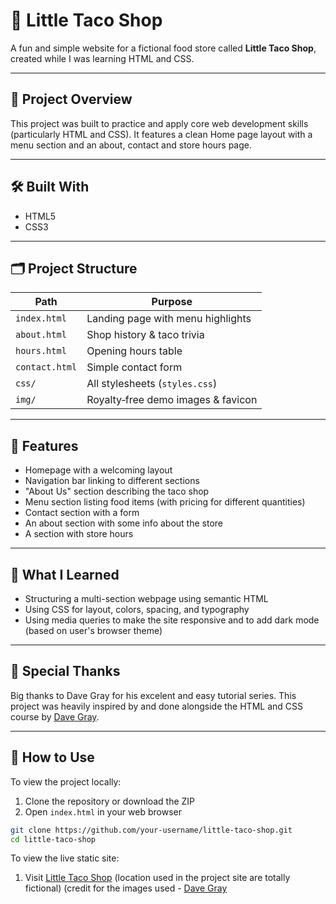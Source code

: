 # 🌮 Little Taco Shop

A fun and simple website for a fictional food store called **Little Taco Shop**, created while I was learning HTML and CSS.

---

## 📌 Project Overview

This project was built to practice and apply core web development skills (particularly HTML and CSS). It features a clean Home page layout with a menu section and an about, contact and store hours page.

---

## 🛠️ Built With

- HTML5
- CSS3

---

## 🗂️ Project Structure

| Path          | Purpose                          |
|---------------|----------------------------------|
| `index.html`  | Landing page with menu highlights |
| `about.html`  | Shop history & taco trivia        |
| `hours.html`  | Opening hours table               |
| `contact.html`| Simple contact form               |
| `css/`        | All stylesheets (`styles.css`)    |
| `img/`        | Royalty‑free demo images & favicon |

---

## 📂 Features

- Homepage with a welcoming layout
- Navigation bar linking to different sections
- "About Us" section describing the taco shop
- Menu section listing food items (with pricing for different quantities)
- Contact section with a form
- An about section with some info about the store
- A section with store hours

---

## 🎯 What I Learned

- Structuring a multi-section webpage using semantic HTML
- Using CSS for layout, colors, spacing, and typography
- Using media queries to make the site responsive and to add dark mode (based on user's browser theme)

---

## 💖 Special Thanks

Big thanks to Dave Gray for his excelent and easy tutorial series. This project was heavily inspired by and done alongside the HTML and CSS course by <a href="https://github.com/gitdagray">Dave Gray</a>.

---

## 🔧 How to Use

To view the project locally:

1. Clone the repository or download the ZIP
2. Open `index.html` in your web browser

```bash
git clone https://github.com/your-username/little-taco-shop.git
cd little-taco-shop
```

To view the live static site:

1. Visit <a href="https://little-taco-shop-q6oe.onrender.com">Little Taco Shop</a>
(location used in the project site are totally fictional)
(credit for the images used - <a href="https://github.com/gitdagray">Dave Gray</a>
